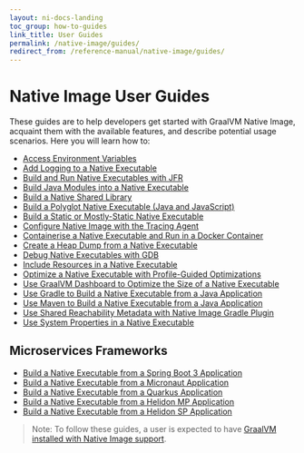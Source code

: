 ```yaml
---
layout: ni-docs-landing
toc_group: how-to-guides
link_title: User Guides
permalink: /native-image/guides/
redirect_from: /reference-manual/native-image/guides/
---
```


# Native Image User Guides

These guides are to help developers get started with GraalVM Native Image, acquaint them with the available features, and describe potential usage scenarios. 
Here you will learn how to:

- [Access Environment Variables](access-environment-variables.md)
- [Add Logging to a Native Executable](add-logging-to-native-executable.md)
- [Build and Run Native Executables with JFR](build-and-run-native-executable-with-jfr.md)
- [Build Java Modules into a Native Executable](build-java-module-app-aot.md)
- [Build a Native Shared Library](build-native-shared-library.md)
- [Build a Polyglot Native Executable (Java and JavaScript)](build-polyglot-native-executable.md)
- [Build a Static or Mostly-Static Native Executable](build-static-and-mostly-static-executable.md)
- [Configure Native Image with the Tracing Agent](build-with-reflection.md)
- [Containerise a Native Executable and Run in a Docker Container](containerise-native-executable-with-docker.md)
- [Create a Heap Dump from a Native Executable](create-heap-dump-from-native-executable.md)
- [Debug Native Executables with GDB](debug-native-executables-with-gdb.md)
- [Include Resources in a Native Executable](include-resources.md)
- [Optimize a Native Executable with Profile-Guided Optimizations](optimize-native-executable-with-pgo.md)
- [Use GraalVM Dashboard to Optimize the Size of a Native Executable](use-graalvm-dashboard.md)
- [Use Gradle to Build a Native Executable from a Java Application](use-native-image-gradle-plugin.md)
- [Use Maven to Build a Native Executable from a Java Application](use-native-image-maven-plugin.md)
- [Use Shared Reachability Metadata with Native Image Gradle Plugin](use-reachability-metadata-repository-gradle.md)
- [Use System Properties in a Native Executable](use-system-properties.md)

## Microservices Frameworks

- <a href="https://docs.spring.io/spring-boot/docs/3.0.0/reference/htmlsingle/#native-image.developing-your-first-application" target="_blank">Build a Native Executable from a Spring Boot 3 Application</a>
- <a href="https://guides.micronaut.io/latest/micronaut-creating-first-graal-app.html" target="_blank">Build a Native Executable from a Micronaut Application</a>
- <a href="https://quarkus.io/guides/building-native-image" target="_blank">Build a Native Executable from a Quarkus Application</a>
- <a href="https://helidon.io/docs/v3/#/mp/guides/graalnative" target="_blank">Build a Native Executable from a Helidon MP Application</a>
- <a href="https://helidon.io/docs/v3/#/se/guides/graalnative" target="_blank">Build a Native Executable from a Helidon SP Application</a>

> Note: To follow these guides, a user is expected to have [GraalVM installed with Native Image support](../README.md#install-native-image). 
